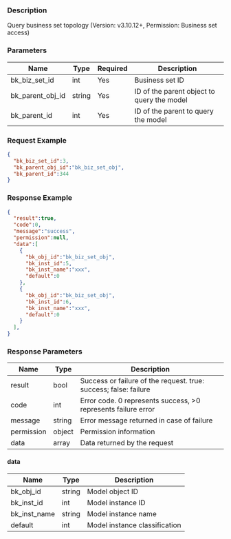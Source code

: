 ### Description

Query business set topology (Version: v3.10.12+, Permission: Business set access)

### Parameters

| Name             | Type   | Required | Description                                |
|------------------|--------|----------|--------------------------------------------|
| bk_biz_set_id    | int    | Yes      | Business set ID                            |
| bk_parent_obj_id | string | Yes      | ID of the parent object to query the model |
| bk_parent_id     | int    | Yes      | ID of the parent to query the model        |

### Request Example

```json
{
  "bk_biz_set_id":3,
  "bk_parent_obj_id":"bk_biz_set_obj",
  "bk_parent_id":344
}
```

### Response Example

```json
{
  "result":true,
  "code":0,
  "message":"success",
  "permission":null,
  "data":[
    {
      "bk_obj_id":"bk_biz_set_obj",
      "bk_inst_id":5,
      "bk_inst_name":"xxx",
      "default":0
    },
    {
      "bk_obj_id":"bk_biz_set_obj",
      "bk_inst_id":6,
      "bk_inst_name":"xxx",
      "default":0
    }
  ],
}
```

### Response Parameters

| Name       | Type   | Description                                                      |
|------------|--------|------------------------------------------------------------------|
| result     | bool   | Success or failure of the request. true: success; false: failure |
| code       | int    | Error code. 0 represents success, >0 represents failure error    |
| message    | string | Error message returned in case of failure                        |
| permission | object | Permission information                                           |
| data       | array  | Data returned by the request                                     |

#### data

| Name         | Type   | Description                   |
|--------------|--------|-------------------------------|
| bk_obj_id    | string | Model object ID               |
| bk_inst_id   | int    | Model instance ID             |
| bk_inst_name | string | Model instance name           |
| default      | int    | Model instance classification |
